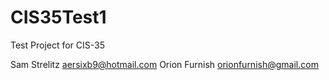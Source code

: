 # CIS35Test1
Test Project for CIS-35

Sam Strelitz
aersixb9@hotmail.com
Orion Furnish
orionfurnish@gmail.com
